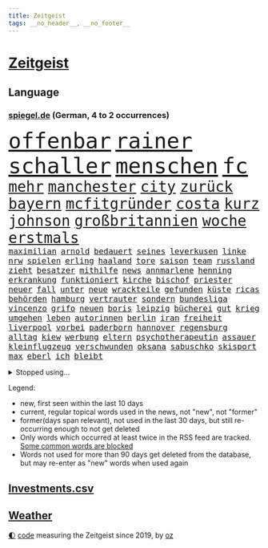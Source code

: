 ```yaml
---
title: Zeitgeist
tags: __no_header__, __no_footer__
---
```


# [Zeitgeist](https://oliz.io/zeitgeist/)

## Language

<h3><a href="https://www.spiegel.de" target="_blank">spiegel.de</a> (German, 4 to 2 occurrences)</h3>
<p style="font-family:monospace">
<span style="font-size:32pt"><a href="news_links.html#offenbar" class="current">offenbar</a></span>
<span style="font-size:32pt"><a href="news_links.html#rainer" class="current">rainer</a></span>
<span style="font-size:32pt"><a href="news_links.html#schaller" class="new">schaller</a></span>
<span style="font-size:32pt"><a href="news_links.html#menschen" class="current">menschen</a></span>
<span style="font-size:32pt"><a href="news_links.html#fc" class="current">fc</a></span>
<br>
<span style="font-size:22pt"><a href="news_links.html#mehr" class="current">mehr</a></span>
<span style="font-size:22pt"><a href="news_links.html#manchester" class="current">manchester</a></span>
<span style="font-size:22pt"><a href="news_links.html#city" class="current">city</a></span>
<span style="font-size:22pt"><a href="news_links.html#zurück" class="current">zurück</a></span>
<span style="font-size:22pt"><a href="news_links.html#bayern" class="current">bayern</a></span>
<span style="font-size:22pt"><a href="news_links.html#mcfitgründer" class="new">mcfitgründer</a></span>
<span style="font-size:22pt"><a href="news_links.html#costa" class="new">costa</a></span>
<span style="font-size:22pt"><a href="news_links.html#kurz" class="current">kurz</a></span>
<span style="font-size:22pt"><a href="news_links.html#johnson" class="current">johnson</a></span>
<span style="font-size:22pt"><a href="news_links.html#großbritannien" class="current">großbritannien</a></span>
<span style="font-size:22pt"><a href="news_links.html#woche" class="current">woche</a></span>
<span style="font-size:22pt"><a href="news_links.html#erstmals" class="current">erstmals</a></span>
<br>
<span style="font-size:12pt"><a href="news_links.html#maximilian" class="current">maximilian</a></span>
<span style="font-size:12pt"><a href="news_links.html#arnold" class="current">arnold</a></span>
<span style="font-size:12pt"><a href="news_links.html#bedauert" class="current">bedauert</a></span>
<span style="font-size:12pt"><a href="news_links.html#seines" class="current">seines</a></span>
<span style="font-size:12pt"><a href="news_links.html#leverkusen" class="current">leverkusen</a></span>
<span style="font-size:12pt"><a href="news_links.html#linke" class="current">linke</a></span>
<span style="font-size:12pt"><a href="news_links.html#nrw" class="current">nrw</a></span>
<span style="font-size:12pt"><a href="news_links.html#spielen" class="current">spielen</a></span>
<span style="font-size:12pt"><a href="news_links.html#erling" class="current">erling</a></span>
<span style="font-size:12pt"><a href="news_links.html#haaland" class="current">haaland</a></span>
<span style="font-size:12pt"><a href="news_links.html#tore" class="current">tore</a></span>
<span style="font-size:12pt"><a href="news_links.html#saison" class="current">saison</a></span>
<span style="font-size:12pt"><a href="news_links.html#team" class="current">team</a></span>
<span style="font-size:12pt"><a href="news_links.html#russland" class="current">russland</a></span>
<span style="font-size:12pt"><a href="news_links.html#zieht" class="current">zieht</a></span>
<span style="font-size:12pt"><a href="news_links.html#besatzer" class="current">besatzer</a></span>
<span style="font-size:12pt"><a href="news_links.html#mithilfe" class="current">mithilfe</a></span>
<span style="font-size:12pt"><a href="news_links.html#news" class="current">news</a></span>
<span style="font-size:12pt"><a href="news_links.html#annmarlene" class="new">annmarlene</a></span>
<span style="font-size:12pt"><a href="news_links.html#henning" class="new">henning</a></span>
<span style="font-size:12pt"><a href="news_links.html#erkrankung" class="current">erkrankung</a></span>
<span style="font-size:12pt"><a href="news_links.html#funktioniert" class="current">funktioniert</a></span>
<span style="font-size:12pt"><a href="news_links.html#kirche" class="current">kirche</a></span>
<span style="font-size:12pt"><a href="news_links.html#bischof" class="current">bischof</a></span>
<span style="font-size:12pt"><a href="news_links.html#priester" class="current">priester</a></span>
<span style="font-size:12pt"><a href="news_links.html#neuer" class="current">neuer</a></span>
<span style="font-size:12pt"><a href="news_links.html#fall" class="current">fall</a></span>
<span style="font-size:12pt"><a href="news_links.html#unter" class="current">unter</a></span>
<span style="font-size:12pt"><a href="news_links.html#neue" class="current">neue</a></span>
<span style="font-size:12pt"><a href="news_links.html#wrackteile" class="new">wrackteile</a></span>
<span style="font-size:12pt"><a href="news_links.html#gefunden" class="current">gefunden</a></span>
<span style="font-size:12pt"><a href="news_links.html#küste" class="current">küste</a></span>
<span style="font-size:12pt"><a href="news_links.html#ricas" class="new">ricas</a></span>
<span style="font-size:12pt"><a href="news_links.html#behörden" class="current">behörden</a></span>
<span style="font-size:12pt"><a href="news_links.html#hamburg" class="current">hamburg</a></span>
<span style="font-size:12pt"><a href="news_links.html#vertrauter" class="current">vertrauter</a></span>
<span style="font-size:12pt"><a href="news_links.html#sondern" class="current">sondern</a></span>
<span style="font-size:12pt"><a href="news_links.html#bundesliga" class="current">bundesliga</a></span>
<span style="font-size:12pt"><a href="news_links.html#vincenzo" class="new">vincenzo</a></span>
<span style="font-size:12pt"><a href="news_links.html#grifo" class="new">grifo</a></span>
<span style="font-size:12pt"><a href="news_links.html#neuen" class="current">neuen</a></span>
<span style="font-size:12pt"><a href="news_links.html#boris" class="current">boris</a></span>
<span style="font-size:12pt"><a href="news_links.html#leipzig" class="current">leipzig</a></span>
<span style="font-size:12pt"><a href="news_links.html#bücherei" class="new">bücherei</a></span>
<span style="font-size:12pt"><a href="news_links.html#gut" class="current">gut</a></span>
<span style="font-size:12pt"><a href="news_links.html#krieg" class="current">krieg</a></span>
<span style="font-size:12pt"><a href="news_links.html#umgehen" class="current">umgehen</a></span>
<span style="font-size:12pt"><a href="news_links.html#leben" class="current">leben</a></span>
<span style="font-size:12pt"><a href="news_links.html#autorinnen" class="new">autorinnen</a></span>
<span style="font-size:12pt"><a href="news_links.html#berlin" class="current">berlin</a></span>
<span style="font-size:12pt"><a href="news_links.html#iran" class="current">iran</a></span>
<span style="font-size:12pt"><a href="news_links.html#freiheit" class="current">freiheit</a></span>
<span style="font-size:12pt"><a href="news_links.html#liverpool" class="current">liverpool</a></span>
<span style="font-size:12pt"><a href="news_links.html#vorbei" class="current">vorbei</a></span>
<span style="font-size:12pt"><a href="news_links.html#paderborn" class="current">paderborn</a></span>
<span style="font-size:12pt"><a href="news_links.html#hannover" class="current">hannover</a></span>
<span style="font-size:12pt"><a href="news_links.html#regensburg" class="current">regensburg</a></span>
<span style="font-size:12pt"><a href="news_links.html#alltag" class="current">alltag</a></span>
<span style="font-size:12pt"><a href="news_links.html#kiew" class="current">kiew</a></span>
<span style="font-size:12pt"><a href="news_links.html#werbung" class="current">werbung</a></span>
<span style="font-size:12pt"><a href="news_links.html#eltern" class="current">eltern</a></span>
<span style="font-size:12pt"><a href="news_links.html#psychotherapeutin" class="new">psychotherapeutin</a></span>
<span style="font-size:12pt"><a href="news_links.html#assauer" class="new">assauer</a></span>
<span style="font-size:12pt"><a href="news_links.html#kleinflugzeug" class="current">kleinflugzeug</a></span>
<span style="font-size:12pt"><a href="news_links.html#verschwunden" class="current">verschwunden</a></span>
<span style="font-size:12pt"><a href="news_links.html#oksana" class="current">oksana</a></span>
<span style="font-size:12pt"><a href="news_links.html#sabuschko" class="new">sabuschko</a></span>
<span style="font-size:12pt"><a href="news_links.html#skisport" class="new">skisport</a></span>
<span style="font-size:12pt"><a href="news_links.html#max" class="current">max</a></span>
<span style="font-size:12pt"><a href="news_links.html#eberl" class="current">eberl</a></span>
<span style="font-size:12pt"><a href="news_links.html#ich" class="current">ich</a></span>
<span style="font-size:12pt"><a href="news_links.html#bleibt" class="current">bleibt</a></span>
</p>
<details>
<summary>Stopped using...</summary>
<p class="former" style="font-size:12pt">
amerikanische(731) awards(730) gerechtigkeit(730) umfeld(730) generation(729) richten(729) untersuchungshaft(729) anderes(728) ausgesprochen(728) beobachtet(728) diskussion(728) legendären(728) richtigen(728) sachsenanhalt(728) vermögen(728) zahlreichen(728) 2000(727) becker(727) bildern(727) enorm(727) fort(727) klimaneutral(727) landesregierung(727) persönliche(727) schatten(727) spdpolitikerin(727) verdachts(727) weshalb(727) flugzeuge(726) konzerne(726) mainz(726) pflege(726) rechtsextremismus(726) reform(726) ans(725) asche(725) botschaft(725) demonstriert(725) dreimal(725) erfolgreiche(725) gereist(725) hubschrauber(725) internationaler(725) investoren(725) name(725) spätestens(725) brandenburg(724) einziehen(724) hinterher(724) maß(724) märchen(724) paul(724) reichen(724) wehren(724) aufgeben(723) bekanntesten(723) bot(723) eingereicht(723) freien(723) gestoßen(723) höchststand(723) radsport(723) richtige(723) wechseln(723) wünschen(723) zuversicht(723) amsterdam(722) berichte(722) einstigen(722) ersetzen(722) siegt(722) smith(722) umweltministerin(722) vorstand(722) altes(721) cartoons(721) coronamaßnahmen(721) entwicklungen(721) julian(721) meldete(721) nahen(721) rote(721) schwangere(721) senken(721) untersuchen(721) verpassen(721) wolle(721) 130(720) bekämpfen(720) beschimpft(720) beschließen(720) dringend(720) gemeinden(720) leon(720) löhne(720) premiere(720) staats(720) tokio(720) ton(720) unabhängigkeit(720) weitergegeben(720) werke(720) amerikanischen(719) aufgrund(719) betroffenen(719) eskalieren(719) forderungen(719) gegenteil(719) mathias(719) rief(719) symptome(719) verbieten(719) eskaliert(718) gehandelt(718) gesundheitlichen(718) mitteln(718) rassistische(718) rettet(718) befreien(717) flammen(717) fußballprofi(717) nominiert(717) anschließend(716) hunde(716) minderjährige(716) passen(716) gewinner(715) historischen(715) homeoffice(715) trainiert(715) wochenlang(715) gerechnet(714) kostet(714) meister(714) verstößt(714) zverev(714) bad(713) gabriel(713) härter(713) kryptowährung(713) verlauf(713) weite(713) tennis(712) atem(711) heil(711) karte(711) schnitt(711) sehnsucht(711) sichergestellt(711) demokratische(710) pflegekräfte(710) genehmigung(709) ereignisse(708) lernt(708) spaß(708) bob(707) kooperation(707) sachsens(707) spanische(707) verwickelt(707) müsste(706) kindes(705) signalisiert(704) auflagen(703) enge(703) februar(703) zogen(703) änderungen(703) ringen(702) apps(701) presse(700) schrecken(699) reduzieren(697) top(697) freiwillig(696) großem(696) halbe(696) insolvenz(696) hand(695) erstochen(694) saintgermain(694) rang(693) syrer(693) teilnahme(693) startete(692) tisch(691) schwung(690) sarah(689) telefonat(688) jurist(686) staatlichen(685) sogenannten(682) wiedergewählt(682) impfpflicht(680) erfolgreichen(679) athletinnen(678) annäherung(674) wasserstoff(668) ungewöhnlichen(666) quadratmeter(665) drohne(664) reihen(664) betrunkener(658) last(658) zusätzliche(656) ärmelkanal(656) einfache(652) liter(648) heidelberg(642) londons(642) dankt(638) umbau(626) verleumdung(609) ausstellung(600) nationalpark(598) 5000(595) verlusten(591) neuanfang(587) fluggesellschaft(582) unzureichend(579) todesursache(573) elfjährigen(567) ausländischen(566) strebt(565) reue(556) zusammengebrochen(556) erteilte(550) abgestürzt(546) fonds(541) 250(536) statistik(523) komme(519) reichtum(519) holz(511) waldbrände(499) felix(494) eingeladen(487) gesichtet(484) argument(483) bezichtigt(479) kleidung(472) belastung(470) fotografen(469) staatschefs(468) parteispitze(466) morgens(463) erlag(462) lebensmitteln(459) liebt(459) kümmern(456) partnerschaft(451) britisches(450) auszeit(448) britney(448) spears(448) verurteilung(447) rechtens(444) bedankt(442) beides(441) mächtigen(440) wandte(440) venedig(439) technischen(437) vorliegen(433) wellen(426) erweisen(425) höchstwert(423) vertretung(423) umkämpften(416) jahrzehnt(410) jenseits(410) löschen(409) erhofft(406) funktionen(406) vorhang(404) scholz'(403) plante(400) zurückziehen(400) landwirte(398) moderner(398) gewohnt(397) agiert(392) world(392) getöteten(386) 115(385) gewandt(384) angeschlossen(378) ostdeutschen(376) wertet(376) arten(374) infektionsschutzgesetz(374) bekräftigt(371) schränkt(370) abhängigkeit(369) exportiert(368) worum(367) vorsitz(364) abkommen(363) vermitteln(362) siebten(356) getötete(353) kälte(350) leise(350) argumenten(349) plastikmüll(349) eingefroren(346) shanghai(346) ansicht(345) scherz(345) bewerten(343) magazin(343) perspektive(343) ampelparteien(342) booster(342) benutzt(339) hals(339) eindringlichen(325) schienen(320) auge(318) stürzten(316) gestiegene(315) pech(315) otto(314) laura(313) beteiligte(312) dutzenden(312) bundesfinanzminister(310) unogeneralsekretär(309) auseinandersetzungen(308) fassen(307) phänomen(306) wmteilnahme(305) menschenrechtslage(304) erwiesen(302) explodieren(301) lehrerinnen(301) behält(297) ministerinnen(296) altkanzler(295) verletzung(295) unterzeichnen(292) arbeitsminister(290) gottesdienst(290) bestrafen(289) omikronvariante(289) gedenkt(288) möchten(288) riskiert(288) bundesinnenministerin(287) oscars(284) bredouille(282) küche(282) ersatz(279) betrachtet(278) wahnsinn(277) 2500(271) langjährigen(271) juristischen(270) erkrankungen(268) lemke(268) steffi(268) städtetag(268) verringern(268) zahlreicher(268) normalen(267) pelé(267) zweites(267) ausgeschieden(263) langzeitfolgen(263) abhalten(261) kümmert(261) wandern(260) getragen(257) erweitern(256) grünem(254) teppich(254) krankheiten(251) royal(251) handwerk(250) afrikanischen(248) braut(248) klingen(248) wiederum(248) filmemacher(245) pekings(245) strände(245) cyberattacken(244) 49(242) unweit(238) behauptete(234) reichweite(233) transparenz(233) beckham(232) n(231) norwegischer(231) 1982(229) eubehörde(228) schlägen(228) we(228) leak(226) 17jährige(225) begleiten(225) nizza(224) sklaverei(220) verhilft(220) neunten(219) abbau(218) gitter(218) jennifer(218) schwarzmeerflotte(218) eukommissionspräsidentin(217) gegendemonstranten(217) initiative(217) südamerika(217) kanzlerpartei(213) drohten(212) arbeitszeit(211) erneuerbare(211) ausweitung(210) verbrauchern(210) mobil(208) erdöl(207) sicherheitsinteressen(207) lebe(206) mutige(206) baustelle(205) geforderten(204) heben(204) instrumentalisiert(204) applaus(203) söhne(203) verliehen(203) anpassung(199) niedergestochen(199) starkregen(198) ukrainekrieges(198) belgrad(197) typ(197) dylan(195) embargo(195) institutionen(195) bombardierung(192) geschäftsleute(192) beispiele(189) kadaver(188) house(186) slowenien(186) kalt(185) trinkwasser(185) begrenzt(183) herrschte(182) verweis(182) aufkommt(181) bezeichnen(180) 48(179) aufgeführt(179) erfordert(179) kriegsführung(179) erhalt(178) zwangsarbeit(178) motto(177) basketballer(176) bundeswirtschaftsminister(176) landwirt(176) wall(176) registrierte(175) speichern(175) zusätzlich(175) finanzchef(174) tankrabatts(174) beigelegt(173) erneuter(173) mandat(171) markiert(170) täters(170) butscha(169) gewalttaten(169) behoben(168) bafögreform(167) bußgeld(167) mordprozess(166) toxische(166) aufgefallen(165) besetzen(165) warteten(165) pelosi(164) gärtner(162) menschenhandel(162) billigen(161) joker(161) morden(161) besuchte(160) milliardenhöhe(160) taifun(160) jahrhundertflut(159) mars(159) punks(159) iaea(158) nagelsmann(157) umstände(155) empfinden(154) pogba(154) zollen(154) explodierenden(152) geladenen(151) mischung(151) übergriffen(151) zentrale(150) 84(149) tennisprofis(149) vorstellt(149) verbliebenen(148) hindernisse(147) nachnamen(147) skulpturen(146) herausgekommen(145) isoliert(145) mobbing(145) zusammenkunft(145) ifoinstituts(144) positionieren(144) carlo(143) droge(143) mordfall(142) basketball(141) 58jährigen(140) volksfest(140) demselben(139) dubiose(139) ifoumfrage(139) bedingung(138) billigticket(138) dinner(138) prüfer(138) verhaftungen(138) wirkungslos(138) anhören(137) computer(137) objekte(137) rügen(137) öllieferungen(137) brennende(136) privathaushalten(136) sylt(136) waggons(136) existenziellen(135) jeanluc(135) besitzt(134) diskriminiert(134) angeschlagenen(133) brennen(133) mexikaner(133) einsatzes(132) einzuschränken(132) heimem(132) 110(130) anzeige(130) schiene(130) weltuntergang(130) alcaraz(129) lidl(129) potenzial(129) chefs(128) klimaschädlichen(127) provider(127) abertausende(126) bedarf(126) hing(126) einreichen(125) kenia(125) einrichtungsbezogene(124) olympiaaus(124) verfassungsbeschwerde(123) aufsichtsratschef(122) erfinden(122) rammte(122) erdoğans(121) konservativer(121) zusammengekommen(121) neunjährige(120) republikanischer(120) risikofaktoren(120) yorks(120) mitarbeitende(119) botschafterin(117) disney+(117) save(117) schweine(117) verbrennungsmotor(117) beirut(116) erhöhtes(116) galten(116) luka(116) blöße(115) mitgliederversammlung(115) ruben(115) sebastián(115) styles(115) henry(114) kaputte(114) nostalgie(114) schimpft(114) schmetterlinge(114) durften(113) verfügen(113) anlauf(112) bestimmter(112) margot(112) notaufnahme(112) lachen(111) panne(111) senegal(111) speicherung(111) 180(110) freibad(110) gleiche(110) tiktokvideos(110) 18jährige(109) neuseelands(109) achtjähriger(108) christlichen(108) update(108) jagt(107) olympischen(107) arbeiteten(106) gouverneurin(106) unschuld(106) bergung(105) mitgeteilt(105) monza(105) älter(105) angepasst(104) fotografinnen(104) spahn(104) zulassung(104) osnabrück(103) großartige(102) usmedien(102) ankündigungen(101) raketenwerfer(101) stutthof(101) albanien(100) bildungsministerium(100) bär(100) gegenstand(100) kzsekretärin(100) begeht(99) rassismusvorwürfe(99) personalmangel(98) populismus(98) standards(98) trainingslager(98) wirtschaftsleistung(98) braun(97) pflegeheimen(97) gasversorgers(96) zinserhöhungen(96) abschwung(95) geringverdiener(95) profiteure(95) tierquälerei(95) angelegte(94) fdpjustizminister(94) forever(94) freizeit(94) kartellrecht(94) trans(94) british(93) phantom(93) ungleicher(93) android(92) ausgebeutet(92) endgültige(92) oper(92) personalie(92) überdenken(92) brandkatastrophe(91) bruttoinlandsprodukt(91) durchsuchung(91) geht's(91) helmut(91) kfw(91) kohls(91) milliardenlücke(91) olympiasieger(91) portugals(91) ratschläge(91) umkämpfte(91) verspottet(91) weiterlaufen(91) artillerie(90) ba4(90) bleibe(90) kontroversen(90) marode(90) tribute(90) übergewinne(90) 16jähriger(89) abgaben(89) aufstockung(89) bären(89) kostete(89) quelle(89) stationen(89) verpflichtend(89) benziner(88) gouverneure(88) minenräumer(88) staatenbund(88) unzufriedene(88) üppig(88) einleiten(87) gleichauf(87) schwärmt(87) unvorstellbar(87) usrepublikaner(87) würdigte(87) ethnische(86) gefechten(86) hilfskräfte(86) ligarekord(86) abheben(85) entschuldigen(85) usmilitär(85) davis(84) hacktivisten(84) lapid(84) laufzeitverlängerungen(84) legal(84) leichnam(84) offenbach(84) treibstoffe(84) vorschreiben(84) 2040(83) anreiz(83) hehl(83) nichtbinäre(83) sonntagabend(83) 22jährigen(82) durchsetzbar(82) errichtet(82) grundstück(82) mischte(82) mordete(82) nachbarin(82) regenbogen(82) straßburger(82) verpflichten(82) wiedersehen(82) woody(82) auswirken(81) demonstrant(81) ema(81) erschossenen(81) louisiana(81) pflaster(81) spreche(81) ubahnen(81) bestechung(80) bucht(80) hunderttausender(80) may(80) medizinische(80) staatshilfe(80) erneuerbarer(79) importverbot(79) kreativ(79) schwede(79) usraumfahrtbehörde(79) ebikes(78) italiener(78) klärung(78) leichenteile(78) stahl(78) becken(77) diess(77) erwarte(77) flüssiggasterminal(77) katastrophal(77) drängte(76) juri(76) kohlekraftwerk(76) siedelt(76) vergleicht(76) branchenverband(75) clarence(75) elektrolkw(75) eurecht(75) shinzo(75) taxonomie(75) verharmlosung(75) angehoben(74) fpö(74) gebete(74) kostspielig(74) oleksandr(74) quasare(74) baubranche(73) gletscherbruch(73) installieren(73) münden(73) schrumpfenden(73) unterkünfte(73) korn(72) kürzungen(72) anheuern(71) begünstigen(71) challenge(71) gestresst(71) knast(71) sarg(71) 62jähriger(70) angekündigten(70) aussteigen(70) dauerhafte(70) gab's(70) gefangener(70) gehenden(70) israelisches(70) klimafreundlich(70) marktmacht(70) motorradfahrer(70) spielberg(70) vorjahreszeitraum(70) brennstoffzelle(69) damien(69) erdatmosphäre(69) gefängnissen(69) gesprächsbereit(69) heizkosten(69) hollywoods(69) rezessionsgefahr(69) staatseinstieg(69) eughurteil(68) filmten(68) gegriffen(68) lautes(68) tribut(68) verschwendet(68) äußerst(68) selfie(67) tarifvertrag(67) atmen(66) prekären(66) spiegelreporterin(66) umweltverbände(66) beeilen(65) intendant(65) island(65) residenz(65) verweigerte(65) weltspitze(65) energiefirmen(64) werben(64) 40jährige(63) 69euroticket(63) erstaunliche(63) ken(63) klimaklage(63) machtverlust(63) senatsverwaltung(63) gedenkstätte(62) parteifreunde(62) schwarzmarkt(62) videospiel(62) virginia(62) waffensysteme(62) anand(61) bundeskabinett(61) exweltmeister(61) gabrielle(61) subventionen(61) vorstellbar(61) ambitionen(60) blake(60) raumtemperatur(60) rekordinflation(60) stritt(60) alijew(59) erzürnt(59) sigmar(59) sportboot(59) weltweiter(59) ätzt(59) 187(58) children(58) solch(58) besuchern(57) diana(57) durchzusetzen(57) hannah(57) heidenheim(57) privates(57) schalten(57) terminen(57) waldbränden(57) abläufe(56) bürgergeld(56) gasnotstand(56) sicherheitsvorkehrungen(56) tiny(56) zugticket(56) axt(55) bürgergelds(55) klimaerwärmung(55) späteren(55) stränden(55) tvjournalist(55) 2005(54) globes(54) herstellen(54) quatsch(54) rückzugsort(54) to(54) usdemokratin(54) viermaligen(54) nominierten(53) peloton(53) preisgeben(53) 1993(52) 89(52) emhalbfinale(52) kulturen(52) lieferengpässen(52) seinerseits(52) sportwagen(52) wiederholte(52) wogen(52) wolkenkratzer(52) zusammenprall(52) arbeitsalltag(51) beseitigt(51) johann(51) kabinettssitzung(51) vorkriegsniveau(51) überschuss(51) anstehen(50) bach(50) betragen(50) einladung(50) lebenden(50) lebenserwartung(50) meeren(50) toiletten(50) amerikanischer(49) kriminalpolizei(49) lehr(49) geburtenziffer(48) internetportale(48) nasasonde(48) progression(48) ritt(48) schnappt(48) späße(48) taipeh(48) tsv(48) harsche(47) klassische(47) quadratmetern(47) rundfunk(47) terminal(47) ulrike(47) belohnung(46) einschreiten(46) heutige(46) immens(46) kostenexplosion(46) meiler(46) verletzter(46) wohlstands(46) einstimmig(45) elefanten(45) geburten(45) gestank(45) grab(45) tropen(45) tänzerinnen(45) usrepräsentantenhauses(45) usspitzenpolitikerin(45) 112(44) kindergeld(44) pflegekräften(44) vorgängerregierung(44) co2ausstoß(43) coronaabschottung(43) jordan(43) kernkraft(43) klargestellt(43) minderjährigen(43) täuschen(43) vermögenswerte(43) beigesetzt(42) rundfunks(42) spiegelcartoonisten(42) spitzenklub(42) tagelangen(42) verkleinern(42) block(41) heche(41) peru(41) 48jähriger(40) beatrice(40) energiequelle(40) gordon(40) klappen(40) masche(40) meteoriteneinschlag(40) nachbarländern(40) regisseure(40) sensationell(40) tarife(40) tauchten(40) vorigen(40) durchgemacht(39) gorman(39) grundlegend(39) größeres(39) verlage(39) überrollen(39) intensiver(38) medium(38) springreiter(38) stechen(38) toronto(38) zeitbombe(38) glaubte(37) neutraler(37) schulsenator(37) tennisolympiasieger(37) urnengang(37) weiterreichen(37) abfälle(36) antisemitisch(36) bestimmtes(36) blutige(36) empfindlich(36) katerstimmung(36) schafherde(36) abendessen(35) bezieher(35) cumex(35) eismassen(35) eriwan(35) europameisterschaften(35) faktor(35) kickl(35) krisenmodus(35) sofortigen(35) tabellenführung(35) verkehrsverbund(35) bundesarbeitsgericht(34) wunderkind(34) zugspitze(34) überfällig(34) armeniens(33) definiert(33) erforscht(33) gewerbsmäßigen(33) paradies(33) sicherung(33) thematisiert(33) weitaus(33) wirtschaften(33) filatjew(32) regulärer(32) reiten(32) schonungslos(32) transporte(32) verstöße(32) vertrieben(32) 440(31) auszählung(31) berechnet(31) bereiche(31) berlinfriedrichshain(31) deckelung(31) entstehen(31) krankenwagen(31) archäologen(30) bundesbank(30) koffern(30) lehrermangel(30) lou(30) schiefgehen(30) schwieg(30) straßenbahn(30) beauftragten(29) behindert(29) bonus(29) einsteigen(29) füller(29) senders(29) unkompliziert(29) aydemir(28) erforderlich(28) fatma(28) hinein(28) hörbar(28) repariert(28) spieltagen(28) stallone(28) sylvester(28) vermeintlichen(28) wessen(28) wüstefeld(28) neuesten(27) schäfer(27) var(27) bostoner(26) veränderte(26) dauerregen(25) mädchens(25) rätseln(25) talente(25) vorfahrt(25) achte(24) faszinierende(24) fristverlängerung(24) giovanni(24) helsinki(24) ortstermin(24) pandemiemodus(24) preisgekrönte(24) wahnvorstellungen(24) anmutenden(23) dunkle(23) folgekosten(23) instrumentalisieren(23) maurer(23) mitsotakis(23) bösewicht(22) finanzspritzen(22) folgenlos(22) fristlos(22) krebserkrankungen(22) missen(22) monieren(22) tvcomeback(22) unterrichtsausfall(22) unterzahl(22) verbündeter(22) 45jährige(21) gaslieferstopp(21) rostocker(21) schwestern(21) amanda(20) geschäften(20) konten(20) nordosten(20) astronaut(19) basketballem(19) bildungsangebote(19) ehre(19) einzelzeitfahren(19) erkannten(19) omikronimpfstoffe(19) vergangenes(19) afghanisches(18) auftragsbestand(18) dončić(18) ergänzen(18) forcieren(18) gelber(18) hinweisgeber(18) music(18) selbstvertrauen(18) sportvorstand(18) transportern(18) tweets(18) wartete(18) äthiopischen(18) 2050(17) blumen(17) dean(17) miserablen(17) nutzern(17) umverteilen(17) verständigen(17) wasserversorgung(17) aufgeflammt(16) fachleuten(16) itzehoe(16) nervig(16) rügt(16) verschwörungstheorien(16) zugzwang(16) behinderter(15) bewusstlos(15) brandenburgs(15) ertrank(15) friert(15) kommunalpolitiker(15) orientiert(15) sanierungsfall(15) verliebt(15) weltberühmt(15) charlbi(14) erfindet(14) europäisches(14) francisco(14) kremlnähe(14) sadness(14) triangle(14) anwesende(13) filmaufnahmen(13) freigeist(13) informatik(13) mittelschicht(13) peinlichen(13) reserve(13) stadtfest(13) ukrainepolitik(13) branchen(12) pflichtfach(12) babylon(11) bandenkriminalität(11) befreiten(11) bills(11) buffalo(11) leyens(11) rühren(11) totschlag(11) verbindlich(11) verstorbene(11)
</p>
</details>
<p>Legend:
<ul>
<li><span class="new">new</span>, first seen within the last 10 days</li>
<li><span class="current">current</span>, regular topical words used in the news, not "new", not "former"</li>
<li><span class="former">former(days span relevant)</span>, not used in the last 30 days, but still re-occurring enough to not get deleted</li>
<li>Only words which occurred at least twice in the RSS feed are tracked. <a href="language/filters.py">Some common words are blocked</a></li>
<li>Words not used for more than 90 days get deleted from the database, but may re-enter as "new" words when used again</li>
</ul>
</p>

## [Investments](investments.html)[.csv](investments.csv)

## [Weather](weather.html)

<footer>
<a href="javascript:toggleTheme()" class="nav">🌓</a>
<a href="https://github.com/ooz/zeitgeist">code</a> measuring the Zeitgeist since 2019, by <a href="https://oliz.io">oz</a>
</footer>
